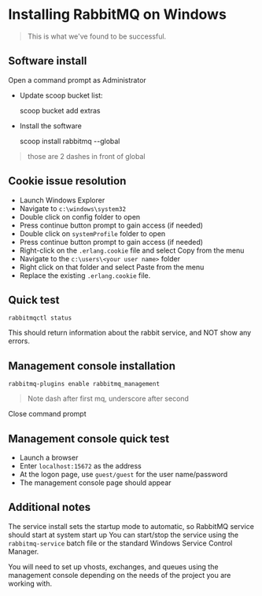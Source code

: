 # Installing RabbitMQ on Windows

> This is what we've found to be successful.

##  Software install

Open a command prompt as Administrator

- Update scoop bucket list:

    scoop bucket add extras

- Install the software 

    scoop install rabbitmq --global

> those are 2 dashes in front of global

## Cookie issue resolution

- Launch Windows Explorer
- Navigate to `c:\windows\system32`
- Double click on config folder to open
- Press continue button prompt to gain access (if needed)
- Double click on `systemProfile` folder to open
- Press continue button prompt to gain access (if needed)
- Right-click on the `.erlang.cookie` file and select Copy from the menu
- Navigate to the `c:\users\<your user name>` folder
- Right click on that folder and select Paste from the menu
- Replace the existing `.erlang.cookie` file.

##  Quick test

    rabbitmqctl status 

This should return information about the rabbit service, and NOT show any errors.

## Management console installation

    rabbitmq-plugins enable rabbitmq_management
    
> Note dash after first mq, underscore after second

Close command prompt

##  Management console quick test

- Launch a browser
- Enter `localhost:15672` as the address
- At the logon page, use `guest/guest` for the user name/password
- The management console page should appear

## Additional notes

The service install sets the startup mode to automatic, so RabbitMQ service should start at system start up
You can start/stop the service using the `rabbitmq-service` batch file or the standard Windows Service Control Manager.

You will need to set up vhosts, exchanges, and queues using the management console depending on the needs of the project you are working with.


